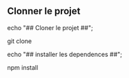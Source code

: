 ## Clonner le projet
echo "## Cloner le projet ##";

git clone 

echo "## installer les dependences ##";

npm install
